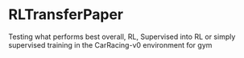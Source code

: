 # RLTransferPaper
Testing what performs best overall, RL, Supervised into RL or simply supervised training in the CarRacing-v0 environment for gym
